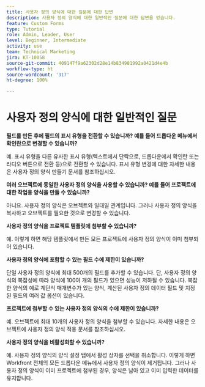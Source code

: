 ```yaml
---
title: 사용자 정의 양식에 대한 질문에 대한 답변
description: 사용자 정의 양식에 대한 일반적인 질문에 대한 답변을 얻습니다.
feature: Custom Forms
type: Tutorial
role: Admin, Leader, User
level: Beginner, Intermediate
activity: use
team: Technical Marketing
jira: KT-10058
source-git-commit: 409147f9a62302d28e14b834981992a0421d4e4b
workflow-type: ht
source-wordcount: '317'
ht-degree: 100%

---
```


# 사용자 정의 양식에 대한 일반적인 질문

**필드를 만든 후에 필드의 표시 유형을 전환할 수 있습니까? 예를 들어 드롭다운 메뉴에서 확인란으로 변경할 수 있습니까?**

예. 표시 유형을 다른 유사한 표시 유형(텍스트에서 단락으로, 드롭다운에서 확인란 또는 라디오 버튼으로 전환 등)으로 전환할 수 있습니다. 표시 유형 변경에 대한 자세한 내용은 사용자 정의 양식 만들기 문서를 참조하십시오.


**여러 오브젝트에 동일한 사용자 정의 양식을 사용할 수 있습니까? 예를 들어 프로젝트에 대한 작업용 양식을 만들 수 있습니까?**

아니요. 사용자 정의 양식은 오브젝트와 일대일 관계입니다. 그러나 사용자 정의 양식을 복사하고 오브젝트를 필요한 것으로 변경할 수 있습니다.


**사용자 정의 양식을 프로젝트 템플릿에 첨부할 수 있습니까?**

예. 이렇게 하면 해당 템플릿에서 만든 모든 프로젝트에 사용자 정의 양식이 이미 첨부되어 있습니다.


**사용자 정의 양식에 포함할 수 있는 필드 수에 제한이 있습니까?**

단일 사용자 정의 양식에 최대 500개의 필드를 추가할 수 있습니다. 단, 사용자 정의 양식의 복잡성에 따라 양식에 100여 개의 필드가 있으면 성능이 저하될 수 있습니다. 복잡한 양식의 예로 계단식 매개변수가 있는 양식, 계산된 사용자 정의 데이터 필드 및 지정된 필드의 여러 값 옵션이 있습니다.


**프로젝트에 첨부할 수 있는 사용자 정의 양식의 수에 제한이 있습니까?**

예. 오브젝트에 최대 10개의 사용자 정의 양식을 첨부할 수 있습니다. 자세한 내용은 오브젝트에 사용자 정의 양식 적용 문서를 참조하십시오.


**사용자 정의 양식을 비활성화할 수 있습니까?**

예. 사용자 정의 양식의 양식 설정 탭에서 활성 상자를 선택을 취소합니다. 이렇게 하면 Workfront 전체의 모든 드롭다운 메뉴에서 사용자 정의 양식이 제거됩니다. 그러나 사용자 정의 양식이 이미 프로젝트에 첨부된 경우, 양식은 남아 있고 이미 입력한 데이터를 유지합니다.